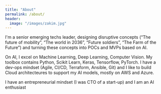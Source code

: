 ```yaml
---
title: "About"
permalink: /about/
header:
  image: "/images/zakim.jpg"
---
```


I'm a senior emerging techs leader, designing disruptive concepts (“The future of mobility”, “The world in 2036”, “Future soldiers”, “The Farm of the Future”) and turning these concepts into POCs and MVPs based on AI.

On AI, I excel on Machine Learning, Deep Learning, Computer Vision. 
My toolbox contains Python, Scikit Learn, Keras, Tensorflow, PyTorch.
I have a  dev-ops mindset (Agile, CI/CD, Terraform, Ansible, Git) and I like to build Cloud architecteures to support my AI models, mostly on AWS and Azure.

I have an entrepreneurial mindset (I was CTO of a start-up) and I am an AI enthusiast 
